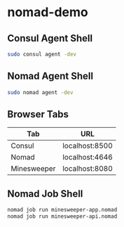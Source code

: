 # nomad-demo

## Consul Agent Shell

``` sh
sudo consul agent -dev
```

## Nomad Agent Shell

``` sh
sudo nomad agent -dev
```

## Browser Tabs

Tab         | URL
------------|---------------
Consul      | localhost:8500
Nomad       | localhost:4646
Minesweeper | localhost:8080

## Nomad Job Shell

``` sh
nomad job run minesweeper-app.nomad
nomad job run minesweeper-api.nomad
```
